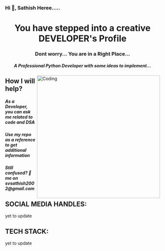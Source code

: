 ### Hi 👋, Sathish Heree.....

<h1 align="center"> You have stepped into a creative DEVELOPER's Profile </h1>
<h3 align="center"> Dont worry... You are in a Right Place...</h3>
<h5 align="center"> A Professional Python Developer with some ideas to implement...</h5>
<img align="right" alt="Coding" width="400" src="https://cdn.dribbble.com/users/1162077/screenshots/3848914/programmer.gif">

##  How I will help?

<h5> As a Developer, you can ask me related to code and DSA</h5>
<h5> Use my repo as a reference to get additional information</h5>
<h5> Still confused? 💬 me on svsathish2002@gmail.com</h5>

## SOCIAL MEDIA HANDLES:

yet to update





## TECH STACK:


yet to update

 



<!--
**sathishshankar2002/sathishshankar2002** is a ✨ _special_ ✨ repository because its `README.md` (this file) appears on your GitHub profile.

Here are some ideas to get you started:

- 🔭 I’m currently working on DEVELOPING MYSELF
- 🌱 I’m currently learning JAVA
- 👯 I’m looking to collaborate on Projects
- 🤔 I’m looking for help with Job
- 💬 Ask me about Programming
- 📫 How to reach me: svsathish2002@gmail.com
- 😄 Pronouns: Not needed
- ⚡ Fun fact: Do your duty and expect nothing in return...
-->
